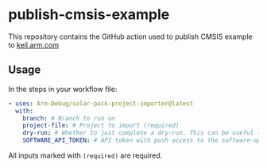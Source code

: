 # publish-cmsis-example

This repository contains the GitHub action used to publish CMSIS example to [keil.arm.com](https://keil.arm.com)

## Usage

In the steps in your workflow file:
```yaml
- uses: Arm-Debug/solar-pack-project-importer@latest
  with:
    branch: # Branch to run on
    project-file: # Project to import (required)
    dry-run: # Whether to just complete a dry-run. This can be useful to verify a project is convertable and uploadable without actually making it available on keil.arm.com
    SOFTWARE_API_TOKEN: # API token with push access to the software-api
```

All inputs marked with `(required)` are required.
